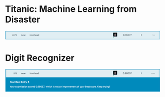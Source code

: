 # Titanic: Machine Learning from Disaster
![titanic](./assets/titanic_random_forest.png)

# Digit Recognizer
![digit_recognizer](./assets/digit_recognizer.png)
